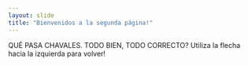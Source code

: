 ```yaml
---
layout: slide
title: "Bienvenidos a la segunda página!"
---
```

QUÉ PASA CHAVALES. TODO BIEN, TODO CORRECTO?
Utiliza la flecha hacia la izquierda para volver!
